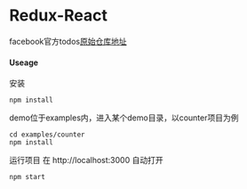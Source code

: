 Redux-React
=========================

facebook官方todos[原始仓库地址](https://github.com/gaearon/redux-devtools)

#### Useage

安装

```shell
npm install
```

demo位于examples内，进入某个demo目录，以counter项目为例


```shell
cd examples/counter
npm install
```

运行项目 在 http://localhost:3000 自动打开


```shell
npm start
```
